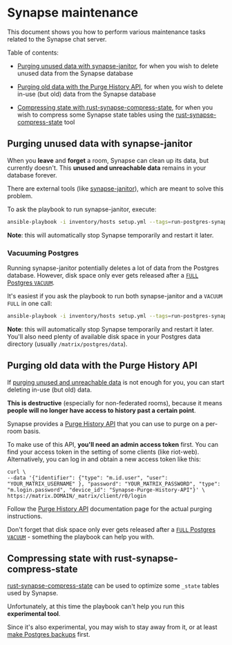 # Synapse maintenance

This document shows you how to perform various maintenance tasks related to the Synapse chat server.

Table of contents:

- [Purging unused data with synapse-janitor](#purging-unused-data-with-synapse-janitor), for when you wish to delete unused data from the Synapse database

- [Purging old data with the Purge History API](#purging-old-data-with-the-purge-history-api), for when you wish to delete in-use (but old) data from the Synapse database

- [Compressing state with rust-synapse-compress-state](#compressing-state-with-rust-synapse-compress-state), for when you wish to compress some Synapse state tables using the [rust-synapse-compress-state](https://github.com/matrix-org/rust-synapse-compress-state) tool


## Purging unused data with synapse-janitor

When you **leave** and **forget** a room, Synapse can clean up its data, but currently doesn't.
This **unused and unreachable data** remains in your database forever.

There are external tools (like [synapse-janitor](https://github.com/xwiki-labs/synapse_scripts)), which are meant to solve this problem.

To ask the playbook to run synapse-janitor, execute:

```bash
ansible-playbook -i inventory/hosts setup.yml --tags=run-postgres-synapse-janitor
```

**Note**: this will automatically stop Synapse temporarily and restart it later.


### Vacuuming Postgres

Running synapse-janitor potentially deletes a lot of data from the Postgres database.
However, disk space only ever gets released after a [`FULL` Postgres `VACUUM`](./maintenance-postgres.md#vacuuming-postgresql).

It's easiest if you ask the playbook to run both synapse-janitor and a `VACUUM FULL` in one call:

```bash
ansible-playbook -i inventory/hosts setup.yml --tags=run-postgres-synapse-janitor,run-postgres-vacuum
```

**Note**: this will automatically stop Synapse temporarily and restart it later. You'll also need plenty of available disk space in your Postgres data directory (usually `/matrix/postgres/data`).


## Purging old data with the Purge History API

If [purging unused and unreachable data](#purging-unused-data-with-synapse-janitor) is not enough for you, you can start deleting in-use (but old) data.

**This is destructive** (especially for non-federated rooms), because it means **people will no longer have access to history past a certain point**.

Synapse provides a [Purge History API](https://github.com/matrix-org/synapse/blob/master/docs/admin_api/purge_history_api.rst) that you can use to purge on a per-room basis.

To make use of this API, **you'll need an admin access token** first. You can find your access token in the setting of some clients (like riot-web).
Alternatively, you can log in and obtain a new access token like this:

```
curl \
--data '{"identifier": {"type": "m.id.user", "user": "YOUR_MATRIX_USERNAME" }, "password": "YOUR_MATRIX_PASSWORD", "type": "m.login.password", "device_id": "Synapse-Purge-History-API"}' \
https://matrix.DOMAIN/_matrix/client/r0/login
```

Follow the [Purge History API](https://github.com/matrix-org/synapse/blob/master/docs/admin_api/purge_history_api.rst) documentation page for the actual purging instructions.

Don't forget that disk space only ever gets released after a [`FULL` Postgres `VACUUM`](./maintenance-postgres.md#vacuuming-postgresql) - something the playbook can help you with.


## Compressing state with rust-synapse-compress-state

[rust-synapse-compress-state](https://github.com/matrix-org/rust-synapse-compress-state) can be used to optimize some `_state` tables used by Synapse.

Unfortunately, at this time the playbook can't help you run this **experimental tool**.

Since it's also experimental, you may wish to stay away from it, or at least [make Postgres backups](./docs/maintenance-postgres.md#backing-up-postgresql) first.
